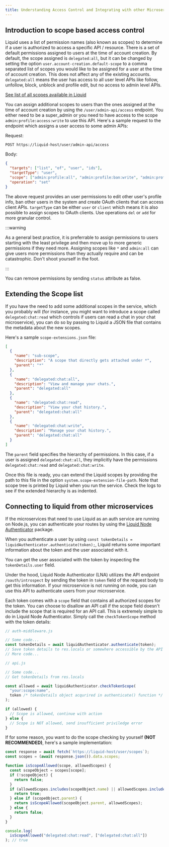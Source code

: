 ```yaml
---
title: Understanding Access Control and Integrating with other Microservices
---
```


## Introduction to scope based access control

Liquid uses a list of permission names (also known as scopes) to determine if a user is authorized to access a specific API / resource. There is a set of default permissions assigned to users at the time of account creation. By default, the scope assigned is `delegated:all`, but it can be changed by setting the option `user.account-creation.default-scope` to a comma separated list of scopes you would like to be assigned for a user at the time of account creation. This does not affect any of the existing accounts. `delegated:all` means the user has access to all user level APIs like follow, unfollow, block, unblock and profile edit, but no access to admin level APIs.

[See list of all scopes available in Liquid](https://github.com/shrihari-prakash/liquid/blob/main/src/service/scope-manager/scopes.json)

You can assign additional scopes to users than the ones assigned at the time of account creation by using the `/user/admin-api/access` endpoint. You either need to be a super_admin or you need to have access to the scope `admin:profile:access:write` to use this API. Here's a sample request to the endpoint which assigns a user access to some admin APIs:

Request:

```
POST https://liquid-host/user/admin-api/access
```

Body:

```json
{
  "targets": ["list", "of", "user", "ids"],
  "targetType": "user",
  "scope": ["admin:profile:all", "admin:profile:ban:write", "admin:profile:credits:write"],
  "operation": "set"
}
```

The above request provides an user permissions to edit other user's profile info, ban other users in the system and create OAuth clients that can access client APIs. `targetType` can be either `user` or `client` which means it is also possible to assign scopes to OAuth clients. Use operations `del` or `add` for more granular control.

:::warning

As a general best practice, it is preferrable to assign permissions to users starting with the least privilege and then move up to more generic permissions if they need more. Assigning scopes like `*` and `admin:all` can give users more permissions than they actually require and can be catastrophic. Don't shoot yourself in the foot.

:::

You can remove permissions by sending `status` attribute as false.

## Extending the Scope list

If you have the need to add some additional scopes in the service, which you probably will (for instance, you might want to introduce a scope called `delegated:chat:read` which controls if users can read a chat in your chat microservice), you can do so by passing to Liquid a JSON file that contains the metadata about the new scopes.

Here's a sample `scope-extensions.json` file:

```json
[
  {
    "name": "sub-scope",
    "description": "A scope that directly gets attached under *",
    "parent": "*"
  },
  {
    "name": "delegated:chat:all",
    "description": "View and manage your chats.",
    "parent": "delegated:all"
  },
  {
    "name": "delegated:chat:read",
    "description": "View your chat history.",
    "parent": "delegated:chat:all"
  },
  {
    "name": "delegated:chat:write",
    "description": "Manage your chat history.",
    "parent": "delegated:chat:all"
  }
]
```

The `parent` field specifies the hierarchy of permissions. In this case, if a user is assigned `delegated:chat:all`, they implicitly have the permissions `delegated:chat:read` and `delegated:chat:write`.

Once this file is ready, you can extend the Liquid scopes by providing the path to this file in the option `system.scope-extension-file-path`. Note that scope tree is printed by Liquid when you run the service. Check the logs to see if the extended hierarchy is as indented.

## Connecting to liquid from other microservices

If the microservices that need to use Liquid as an auth service are running on Node.js, you can authenticate your routes by using the [Liquid Node Authenticator](https://www.npmjs.com/package/liquid-node-authenticator) package.

When you authenticate a user by using `const tokenDetails = liquidAuthenticator.authenticate(token);`, Liquid returns some important information about the token and the user associated with it.

You can get the user associated with the token by inspecting the `tokenDetails.user` field.

Under the hood, Liquid Node Authenticator (LNA) utilizes the API endpoint `/oauth/introspect` by sending the token in `token` field of the request body to get this information. If your microservice is not running on node, you can use this API to authenticate users from your microservice.

Each token comes with a `scope` field that contains all authorized scopes for the token. You can choose to disallow an API call if the scope field doesn't include the scope that is required for an API call. This is extremely simple to do in Liquid Node Authenticator. Simply call the `checkTokenScope` method with the token details:

```js
// auth-middleware.js

// Some code...
const tokenDetails = await liquidAuthenticator.authenticate(token);
// Save token details to res.locals or somewhere accessible by the API code
// More code...

// api.js

// Some code...
// Get tokenDetails from res.locals

const allowed = await liquidAuthenticator.checkTokenScope(
  "your:scope:name",
  token /* tokenDetails object acqurired in authenticate() function */
);

if (allowed) {
  // Scope is allowed, continue with action
} else {
  // Scope is NOT allowed, send insufficient priviledge error
}

```

If for some reason, you want to do the scope checking by yourself **(NOT RECOMMENDED)**, here's a sample implementation:

```js
const response = await fetch(`https://liquid-host/user/scopes`);
const scopes = (await response.json()).data.scopes;

function isScopeAllowed(scope, allowedScopes) {
  const scopeObject = scopes[scope];
  if (!scopeObject) {
    return false;
  }
  if (allowedScopes.includes(scopeObject.name) || allowedScopes.includes(scopeObject.parent)) {
    return true;
  } else if (scopeObject.parent) {
    return isScopeAllowed(scopeObject.parent, allowedScopes);
  } else {
    return false;
  }
}

console.log(
  isScopeAllowed("delegated:chat:read", ["delegated:chat:all"])
); // true
```
